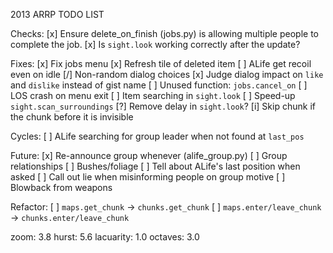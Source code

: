 2013 ARRP TODO LIST

Checks:
	[x] Ensure delete_on_finish (jobs.py) is allowing multiple people to complete the job.
	[x] Is `sight.look` working correctly after the update?

Fixes:
	[x] Fix jobs menu
	[x] Refresh tile of deleted item
	[ ] ALife get recoil even on idle
	[/] Non-random dialog choices
	[x] Judge dialog impact on `like` and `dislike` instead of gist name
	[ ] Unused function: `jobs.cancel_on`
	[ ] LOS crash on menu exit
	[ ] Item searching in `sight.look`
	[ ] Speed-up `sight.scan_surroundings`
		[?] Remove delay in `sight.look`?
		[i] Skip chunk if the chunk before it is invisible

Cycles:
	[ ] ALife searching for group leader when not found at `last_pos`

Future:
	[x] Re-announce group whenever (alife_group.py)
	[ ] Group relationships
	[ ] Bushes/foliage
	[ ] Tell about ALife's last position when asked
	[ ] Call out lie when misinforming people on group motive
	[ ] Blowback from weapons

Refactor:
	[ ] `maps.get_chunk` -> `chunks.get_chunk`
	[ ] `maps.enter/leave_chunk` -> `chunks.enter/leave_chunk`

zoom: 3.8
hurst: 5.6
lacuarity: 1.0
octaves: 3.0

